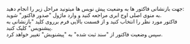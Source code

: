 <p>جهت بازنشانی فاکتور ها به وضعیت پیش نویس ها میتونید مراحل زیر را انجام دهید:&nbsp;<br>به منوی اصلی اوج ابری مراجعه کنید و وارد ماژول "صدور فاکتور" شوید.&nbsp;<br>فاکتور مورد نظر را انتخاب کنید و از قسمت بالایی فرم برروی کلید "بازنشانی به پیشنویس" کلیک کنید.&nbsp;<br>سپس وضعیت فاکتور از "سند ثبت شده" به "پیشنویش" تغییر خواهد کرد.</p>